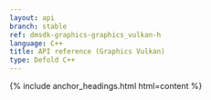 ```yaml
---
layout: api
branch: stable
ref: dmsdk-graphics-graphics_vulkan-h
language: C++
title: API reference (Graphics Vulkan)
type: Defold C++
---
```

{% include anchor_headings.html html=content %}